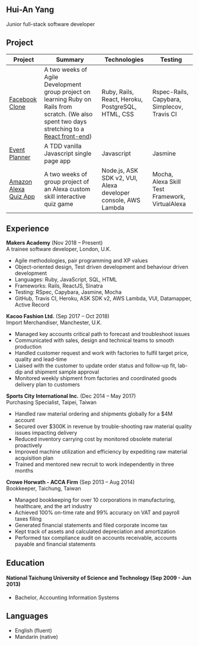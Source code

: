 ## Hui-An Yang

Junior full-stack software developer

## Project
| Project                                                                  | Summary                                                                                                                                                                                                       | Technologies                                                       | Testing                                                 |
|--------------------------------------------------------------------------|---------------------------------------------------------------------------------------------------------------------------------------------------------------------------------------------------------------|--------------------------------------------------------------------|---------------------------------------------------------|
| [Facebook Clone](https://github.com/anhuiyang/acebook-team-rocket)       | A two weeks of Agile Development group project on learning Ruby on Rails from scratch. (We also spent two days stretching to a [React front-end](https://github.com/anhuiyang/Acebook-team-rocket-frontend))  | Ruby, Rails, React, Heroku, PostgreSQL, HTML, CSS                  | Rspec-Rails, Capybara, Simplecov, Travis CI    |
| [Event Planner](https://github.com/anhuiyang/event_planner_app)          | A TDD vanilla Javascript single page app                                                                                                                                                                      | Javascript                                                         | Jasmine                                         |
| [Amazon Alexa Quiz App](https://github.com/anhuiyang/alexa_node_js_quiz) | A two weeks of group project of an Alexa custom skill interactive quiz game                                                                                                                                   | Node.js, ASK SDK v2, VUI, Alexa developer console, AWS Lambda | Mocha, Alexa Skill Test Framework, VirtualAlexa |

## Experience

**Makers Academy** (Nov 2018 – Present)      
A trainee software developer, London, U.K.
 - Agile methodologies, pair programming and XP values
 - Object-oriented design, Test driven development and behaviour driven development
 - Languages: Ruby, JavaScript, SQL, HTML
 - Frameworks: Rails, ReactJS, Sinatra
 - Testing: RSpec, Capybara, Jasmine, Mocha
 - GitHub, Travis CI, Heroku, ASK SDK v2, AWS Lambda, VUI, Datamapper, Active Record

**Kacoo Fashion Ltd.** (Sep 2017 – Oct 2018)    
Import Merchandiser, Manchester, U.K.
 - Managed key accounts critical path to forecast and troubleshoot issues
 - Communicated with sales, design and technical teams to smooth production
 - Handled customer request and work with factories to fulfil target price, quality and lead-time
 - Liaised with the customer to update order status and follow-up fit, lab-dip and shipment sample approval
 - Monitored weekly shipment from factories and coordinated goods delivery plan to customers
 
**Sports City International Inc.** (Dec 2014 – May 2017)   
Purchasing Specialist, Taipei, Taiwan  
 - Handled raw material ordering and shipments globally for a $4M account
 - Secured over $300K in revenue by trouble-shooting raw material quality issues impacting delivery
 - Reduced inventory carrying cost by monitored obsolete material proactively
 - Improved machine utilization and efficiency by expediting raw material acquisition plan
 - Trained and mentored new recruit to work independently in three months

**Crowe Horwath - ACCA Firm** (Sep 2013 – Aug 2014)   
Bookkeeper, Taichung, Taiwan  
- Managed bookkeeping for over 10 corporations in manufacturing, healthcare, and the art industry
- Achieved 100% on-time rate and 99% accuracy on VAT and payroll taxes filing
- Generated financial statements and filed corporate income tax
- Kept track of assets and calculated depreciation and amortization
- Performed tax compliance audit on accounts receivable, accounts payable and financial statements

## Education

#### National Taichung University of Science and Technology (Sep 2009 - Jun 2013)

- Bachelor, Accounting Information Systems

## Languages
 - English (fluent)
 - Mandarin (native)
